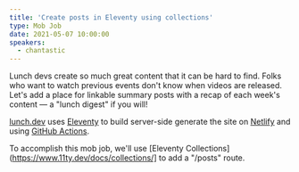 ```yaml
---
title: 'Create posts in Eleventy using collections'
type: Mob Job
date: 2021-05-07 10:00:00
speakers:
  - chantastic
---
```


Lunch devs create so much great content that it can be hard to find. Folks who want to watch previous events don't know when videos are released. Let's add a place for linkable summary posts with a recap of each week's content — a "lunch digest" if you will!

[lunch.dev](https://events.lunch.dev) uses [Eleventy](https://events.lunch.dev) to build server-side generate the site on [Netlify](https://www.netlify.com) and using [GitHub Actions](https://github.com/features/actions).

To accomplish this mob job, we'll use [Eleventy Collections](https://www.11ty.dev/docs/collections/] to add a "/posts" route.
